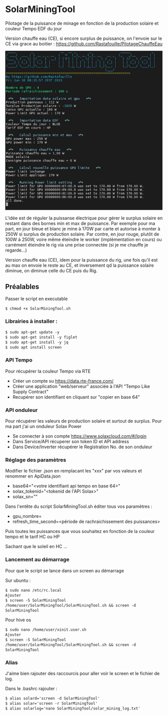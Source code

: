 # SolarMiningTool
Pilotage de la puissance de minage en fonction de la production solaire et couleur Tempo EDF du jour

Version chauffe eau (CE), si encore surplus de puissance, on l'envoie sur le CE via grace au boitier : <https://github.com/Rastafouille/PilotageChauffeEau> 

<img src="CaptureCE.jpg" width="500"/>

L'idée est de réguler la puissanse électrique pour gérer le surplus solaire en restant dans des bornes min et max de puissance.
Par exemple pour ma part, en jour bleue et blanc je mine à 170W par carte et autorise à monter à 250W si surplus de production solaire. 
Par contre, en jour rouge, plutôt de 100W à 250W, voire même éteindre le worker (implémentation en cours) ou carrément éteindre le rig via une prise connectée 
(si je me chauffe je regarde...) 

Version chauffe eau (CE), idem pour la puissance du rig, une fois qu'il est au max on envoie le reste au CE, et inversement qd la puissance solaire diminue, on diminue celle du CE puis du Rig.


## Préalables

Passer le script en executable

	$ chmod +x SolarMiningTool.sh
	
### Librairies  à installer :
	$ sudo apt-get update -y 
	$ sudo apt-get install -y figlet 
	$ sudo apt-get install -y jq 
	$ sudo apt install screen

### API Tempo
Pour récupérer la couleur Tempo via RTE
- Créer un compte su <https://data.rte-france.com/>
- Créer une application "web/serveur" associée à l'API "Tempo Like Supply Contract"
- Recupérer son identifiant en cliquant sur "copier en base 64"

### API onduleur
Pour récupérer les valeurs de production solaire et surtout de surplus. Pour ma part j'ai un onduleur Solax Power
- Se connecter à son compte <https://www.solaxcloud.com/#/login>
- Dans Service/API récuperer son token ID et API address
- Dans Device/Inverter récupérer le Registration No. de son onduleur 

### Réglage des paramètres

Modifier le fichier .json en remplacant les "xxx" par vos valeurs et renommer en ApiData.json
- base64="<votre identifiant api tempo en base 64>"
- solax_tokenid="<tokenid de l'APi Solax>"
- solax_sn="<Registration No. de son onduleur Solax>"

Dans l'entête du script SolarMiningTool.sh éditer tous vos paramètres :
- gpu_nombre=<nombre de gpu sur le rig>
- refresh_time_second=<période de rachraichissement des puissances>

Puis toutes les puissances que vous souhaitez en fonction de la couleur tempo et le tarif HC ou HP

Sachant que le soleil en HC ...

### Lancement au démarrage

Pour que le script se lance dans un screen au démarrage

Sur ubuntu :

	$ sudo nano /etc/rc.local
	Ajouter
	$ screen -S SolarMiningTool /home/user/SolarMiningTool/SolarMiningTool.sh && screen -d SolarMiningTool
 
Pour hive os

	$ sudo nano /home/user/xinit.user.sh
	Ajouter
	$ screen -S SolarMiningTool /home/user/SolarMiningTool/SolarMiningTool.sh && screen -d SolarMiningTool

### Alias

J'aime bien rajouter des raccourcis pour aller voir le screen et le fichier de log.

Dans le .bashrc rajouter :

	$ alias solard='screen -d SolarMiningTool'
	$ alias solar='screen -r SolarMiningTool'
	$ alias solarlog='nano SolarMiningTool/solar_mining_log.txt'

